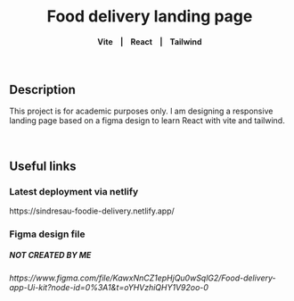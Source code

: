 <h1 align="center">Food delivery landing page</h1>
<h4 align="center">Vite    |    React    |    Tailwind</h4>

<br>

<h2>Description</h2>
<p>
This project is for academic purposes only. I am designing a responsive landing page based on a figma design to learn React with vite and tailwind.
</p>

<br>

<h2>Useful links</h2>
<h3>Latest deployment via netlify</h3>
https://sindresau-foodie-delivery.netlify.app/

<br>

<h3>Figma design file</h3>
<h5><i>NOT CREATED BY ME<i></h5>
https://www.figma.com/file/KawxNnCZ1epHjQu0wSqlG2/Food-delivery-app-Ui-kit?node-id=0%3A1&t=oYHVzhiQHY1V92oo-0
